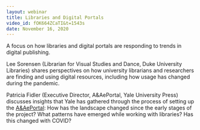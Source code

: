 ```yaml
---
layout: webinar
title: Libraries and Digital Portals
video_id: fOK664ZCaTI&t=1543s
date: November 16, 2020
---
```

A focus on how libraries and digital portals are responding to trends in digital publishing.

Lee Sorensen (Librarian for Visual Studies and Dance, Duke University Libraries) shares perspectives on how university librarians and researchers are finding and using digital resources, including how usage has changed during the pandemic.

Patricia Fidler (Executive Director, A&AePortal, Yale University Press) discusses insights that Yale has gathered through the process of setting up the [A&AePortal](https://aaeportal.com/?id=-827&cid=-827): How has the landscape changed since the early stages of the project? What patterns have emerged while working with libraries? Has this changed with COVID?
